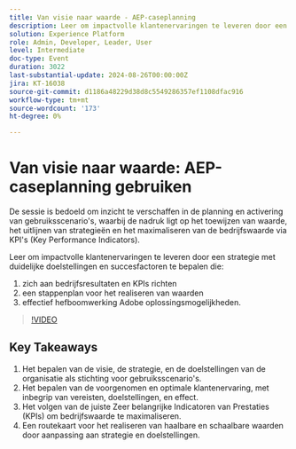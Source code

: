 ```yaml
---
title: Van visie naar waarde - AEP-caseplanning
description: Leer om impactvolle klantenervaringen te leveren door een strategie met duidelijke doelstellingen en succesfactoren te bepalen die 1) zich aan bedrijfsresultaten en KPIs richten, 2) een roadmap aan haalbare waardetoewijzing, en 3) effectief hefboomwerking de mogelijkheden van de oplossing van de Adobe.
solution: Experience Platform
role: Admin, Developer, Leader, User
level: Intermediate
doc-type: Event
duration: 3022
last-substantial-update: 2024-08-26T00:00:00Z
jira: KT-16038
source-git-commit: d1186a48229d38d8c5549286357ef1108dfac916
workflow-type: tm+mt
source-wordcount: '173'
ht-degree: 0%

---
```



# Van visie naar waarde: AEP-caseplanning gebruiken

De sessie is bedoeld om inzicht te verschaffen in de planning en activering van gebruiksscenario&#39;s, waarbij de nadruk ligt op het toewijzen van waarde, het uitlijnen van strategieën en het maximaliseren van de bedrijfswaarde via KPI&#39;s (Key Performance Indicators).

Leer om impactvolle klantenervaringen te leveren door een strategie met duidelijke doelstellingen en succesfactoren te bepalen die:

1. zich aan bedrijfsresultaten en KPIs richten
1. een stappenplan voor het realiseren van waarden
1. effectief hefboomwerking Adobe oplossingsmogelijkheden.

>[!VIDEO](https://video.tv.adobe.com/v/3433025/?learn=on)

## Key Takeaways

1. Het bepalen van de visie, de strategie, en de doelstellingen van de organisatie als stichting voor gebruiksscenario&#39;s.
1. Het bepalen van de voorgenomen en optimale klantenervaring, met inbegrip van vereisten, doelstellingen, en effect.
1. Het volgen van de juiste Zeer belangrijke Indicatoren van Prestaties (KPIs) om bedrijfswaarde te maximaliseren.
1. Een routekaart voor het realiseren van haalbare en schaalbare waarden door aanpassing aan strategie en doelstellingen.